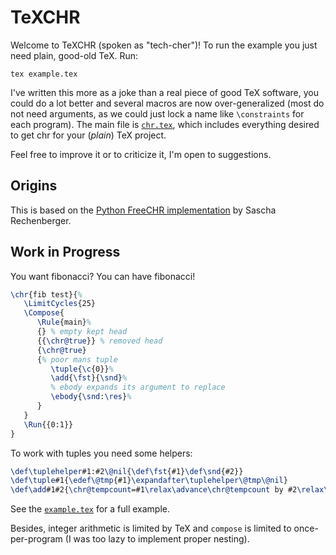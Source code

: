 # TeXCHR

Welcome to TeXCHR (spoken as "tech-cher")! To run the example you just need plain, good-old TeX. Run:

```shell
tex example.tex
```

I've written this more as a joke than a real piece of good TeX software, you could do a lot better and several macros are now over-generalized (most do not need arguments, as we could just lock a name like `\constraints` for each program).
The main file is [`chr.tex`](chr.tex), which includes everything desired to get chr for your (_plain_) TeX project.

Feel free to improve it or to criticize it, I'm open to suggestions.

## Origins

This is based on the [Python FreeCHR implementation](https://gist.github.com/SRechenberger/739683a23f8a9978ae601c6c815d61c4) by Sascha Rechenberger.

## Work in Progress

You want fibonacci? You can have fibonacci!

```tex
\chr{fib test}{%
   \LimitCycles{25}
   \Compose{
      \Rule{main}%
      {} % empty kept head
      {{\chr@true}} % removed head
      {\chr@true}
      {% poor mans tuple
         \tuple{\c{0}}%
         \add{\fst}{\snd}%
         % ebody expands its argument to replace
         \ebody{\snd:\res}%
      }
   }
   \Run{{0:1}}
}
```

To work with tuples you need some helpers:

```tex
\def\tuplehelper#1:#2\@nil{\def\fst{#1}\def\snd{#2}}
\def\tuple#1{\edef\@tmp{#1}\expandafter\tuplehelper\@tmp\@nil}
\def\add#1#2{\chr@tempcount=#1\relax\advance\chr@tempcount by #2\relax\edef\res{\the\chr@tempcount}}
```

See the [`example.tex`](example.tex) for a full example.

Besides, integer arithmetic is limited by TeX and `compose` is limited to once-per-program (I was too lazy to implement proper nesting).
